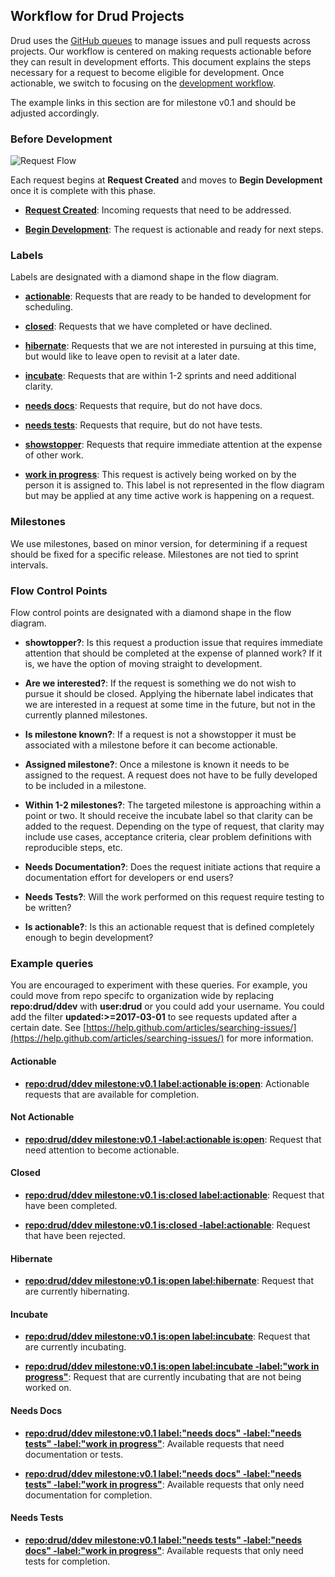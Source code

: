 ## Workflow for Drud Projects
Drud uses the [GitHub queues](https://github.com/issues?utf8=%E2%9C%93&q=is%3Aopen+user%3Adrud+) to manage issues and pull requests across projects.  Our workflow is centered on making requests actionable before they can result in development efforts.  This document explains the steps necessary for a request to become eligible for development. Once actionable, we switch to focusing on the [development workflow](development_workflow.md).

The example links in this section are for milestone v0.1 and should be adjusted accordingly.

### Before Development

![Request Flow](issue_workflow.png "Request Flow")

Each request begins at **Request Created** and moves to **Begin Development** once it is complete with this phase.

- **[Request Created](https://github.com/issues?utf8=%E2%9C%93&q=is%3Aopen+user%3Adrud+no%3Alabel+no%3Amilestone)**: Incoming requests that need to be addressed.

- **[Begin Development](development_workflow.md)**: The request is actionable and ready for next steps.

### Labels

Labels are designated with a diamond shape in the flow diagram.

- **[actionable](https://github.com/issues?utf8=%E2%9C%93&q=is%3Aopen+user%3Adrud+label%3Aactionable)**: Requests that are ready to be handed to development for scheduling.

- **[closed](https://github.com/issues?utf8=%E2%9C%93&q=is%3Aclosed+user%3Adrud)**: Requests that we have completed or have declined.

- **[hibernate](https://github.com/issues?utf8=%E2%9C%93&q=is%3Aopen+user%3Adrud+label%3Ahibernate)**: Requests that we are not interested in pursuing at this time, but would like to leave open to revisit at a later date.

- **[incubate](https://github.com/issues?utf8=%E2%9C%93&q=is%3Aopen+user%3Adrud+label%3Aincubate)**: Requests that are within 1-2 sprints and need additional clarity.

- **[needs docs](https://github.com/issues?utf8=%E2%9C%93&q=is%3Aopen+user%3Adrud+label%3A%22needs+docs%22)**: Requests that require, but do not have docs.

- **[needs tests](https://github.com/issues?utf8=%E2%9C%93&q=is%3Aopen+user%3Adrud+label%3A%22needs+tests%22)**: Requests that require, but do not have tests.

- **[showstopper](https://github.com/issues?utf8=%E2%9C%93&q=is%3Aopen+user%3Adrud+label%3Ashowstopper)**: Requests that require immediate attention at the expense of other work.

- **[work in progress](https://github.com/issues?utf8=%E2%9C%93&q=is%3Aopen+user%3Adrud+label%3A%22work+in+progress%22)**: This request is actively being worked on by the person it is assigned to.  This label is not represented in the flow diagram but may be applied at any time active work is happening on a request.

### Milestones

We use milestones, based on minor version, for determining if a request
should be fixed for a specific release.  Milestones are not tied to sprint intervals.

### Flow Control Points

Flow control points are designated with a diamond shape in the flow diagram.

- **showtopper?**: Is this request a production issue that requires immediate attention that should be completed at the expense of planned work? If it is, we have the option of moving straight to development.

- **Are we interested?**: If the request is something we do not wish to pursue it should be closed.  Applying the hibernate label indicates that we are interested in a request at some time in the future, but not in the currently planned milestones.

- **Is milestone known?**: If a request is not a showstopper it must be associated with a milestone before it can become actionable.

- **Assigned milestone?**: Once a milestone is known it needs to be assigned to the request.  A request does not have to be fully developed to be included in a milestone.

- **Within 1-2 milestones?**: The targeted milestone is approaching within a point or two. It should receive the incubate label so that clarity can be added to the request.  Depending on the type of request, that clarity may include use cases, acceptance criteria, clear problem definitions with reproducible steps, etc.

- **Needs Documentation?**: Does the request initiate actions that require a documentation effort for developers or end users?

- **Needs Tests?**: Will the work performed on this request require testing to be written?

- **Is actionable?**: Is this an actionable request that is defined completely enough to begin development?

### Example queries

You are encouraged to experiment with these queries.  For example, you could move from repo specifc to organization wide by replacing **repo:drud/ddev** with **user:drud** or you could add your username. You could add the filter **updated:>=2017-03-01** to see requests updated after a certain date.  See [https://help.github.com/articles/searching-issues/](https://help.github.com/articles/searching-issues/) for more information.

#### Actionable

- **[repo:drud/ddev milestone:v0.1 label:actionable is:open](https://github.com/issues?utf8=%E2%9C%93&q=repo%3Adrud%2Fddev+milestone%3Av0.1+label%3Aactionable+is%3Aopen)**: Actionable requests that are available for completion.

#### Not Actionable

- **[repo:drud/ddev milestone:v0.1 -label:actionable is:open](https://github.com/issues?utf8=%E2%9C%93&q=repo%3Adrud%2Fddev+milestone%3Av0.1+label%3Aactionable+is%3Aopen)**: Request that need attention to become actionable.

#### Closed

- **[repo:drud/ddev milestone:v0.1 is:closed label:actionable](https://github.com/issues?utf8=%E2%9C%93&q=repo%3Adrud%2Fddev+milestone%3Av0.1+label%3Aactionable+is%3Aopen)**: Request that have been completed.

- **[repo:drud/ddev milestone:v0.1 is:closed -label:actionable](https://github.com/issues?utf8=%E2%9C%93&q=repo%3Adrud%2Fddev+milestone%3Av0.1+label%3Aactionable+is%3Aopen)**: Request that have been rejected.

#### Hibernate

- **[repo:drud/ddev milestone:v0.1 is:open label:hibernate](https://github.com/issues?utf8=%E2%9C%93&q=repo%3Adrud%2Fddev+milestone%3Av0.1+is%3Aopen+label%3Ahibernate)**: Request that are currently hibernating.

#### Incubate

- **[repo:drud/ddev milestone:v0.1 is:open label:incubate](https://github.com/issues?utf8=%E2%9C%93&q=repo%3Adrud%2Fddev+milestone%3Av0.1+is%3Aopen+label%3Aincubate+-label%3A%22work+in+progress%22)**: Request that are currently incubating.

- **[repo:drud/ddev milestone:v0.1 is:open label:incubate -label:"work in progress"](https://github.com/issues?utf8=%E2%9C%93&q=repo%3Adrud%2Fddev+milestone%3Av0.1+is%3Aopen+label%3Aincubate+-label%3A%22work+in+progress%22)**: Request that are currently incubating that are not being worked on.

#### Needs Docs

- **[repo:drud/ddev milestone:v0.1 label:"needs docs" -label:"needs tests" -label:"work in progress"](https://github.com/issues?utf8=%E2%9C%93&q=repo%3Adrud%2Fddev+milestone%3Av0.1+label%3A%22needs+docs%22+-label%3A%22needs+tests%22+-label%3A%22work+in+progress%22)**: Available requests that need documentation or tests.

- **[repo:drud/ddev milestone:v0.1 label:"needs docs" -label:"needs tests" -label:"work in progress"](https://github.com/issues?utf8=%E2%9C%93&q=repo%3Adrud%2Fddev+milestone%3Av0.1+label%3A%22needs+docs%22+-label%3A%22needs+tests%22+-label%3A%22work+in+progress%22)**: Available requests that only need documentation for completion.

#### Needs Tests

- **[repo:drud/ddev milestone:v0.1 label:"needs tests" -label:"needs docs" -label:"work in progress"](https://github.com/issues?utf8=%E2%9C%93&q=repo%3Adrud%2Fddev+milestone%3Av0.1+label%3A%22needs+tests%22+-label%3A%22needs+docs%22+-label%3A%22work+in+progress%22)**: Available requests that only need tests for completion.
